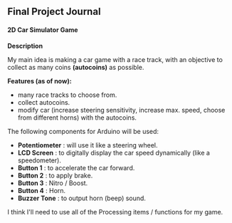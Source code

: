 ## Final Project Journal

#### 2D Car Simulator Game

**Description**

My main idea is making a car game with a race track, with an objective to collect as many coins **(autocoins)** as possible.

**Features (as of now):**

- many race tracks to choose from.
- collect autocoins.
- modify car (increase steering sensitivity, increase max. speed, choose from different horns) with the autocoins.

The following components for Arduino will be used:

- **Potentiometer** : will use it like a steering wheel.
- **LCD Screen** : to digitally display the car speed dynamically (like a speedometer).
- **Button 1** : to accelerate the car forward.
- **Button 2** : to apply brake.
- **Button 3** : Nitro / Boost.
- **Button 4** : Horn.
- **Buzzer Tone** : to output horn (beep) sound.

I think I'll need to use all of the Processing items / functions for my game.
